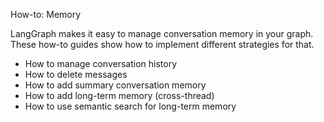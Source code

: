 How-to: Memory

LangGraph makes it easy to manage conversation memory in your graph. These how-to guides show how to implement different strategies for that.

- How to manage conversation history
- How to delete messages
- How to add summary conversation memory
- How to add long-term memory (cross-thread)
- How to use semantic search for long-term memory
